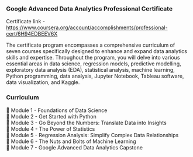 ### Google Advanced Data Analytics Professional Certificate
Certificate link - https://www.coursera.org/account/accomplishments/professional-cert/6H94EDBEEV6X

The certificate program encompasses a comprehensive curriculum of seven courses specifically designed to enhance and expand data analytics skills and expertise. Throughout the program, you will delve into various essential areas in data science, regression models, predictive modelling, exploratory data analysis (EDA), statistical analysis, machine learning, Python programming, data analysis, Jupyter Notebook, Tableau software, data visualization, and Kaggle.

### Curriculum
:small_orange_diamond: Module 1 - Foundations of Data Science <br>
:small_orange_diamond: Module 2 - Get Started with Python <br>
:small_orange_diamond: Module 3 - Go Beyond the Numbers: Translate Data into Insights <br>
:small_orange_diamond: Module 4 - The Power of Statistics <br>
:small_orange_diamond: Module 5 - Regression Analysis: Simplify Complex Data Relationships <br>
:small_orange_diamond: Module 6 - The Nuts and Bolts of Machine Learning <br> 
:small_orange_diamond: Module 7 - Google Advanced Data Analytics Capstone <br>
